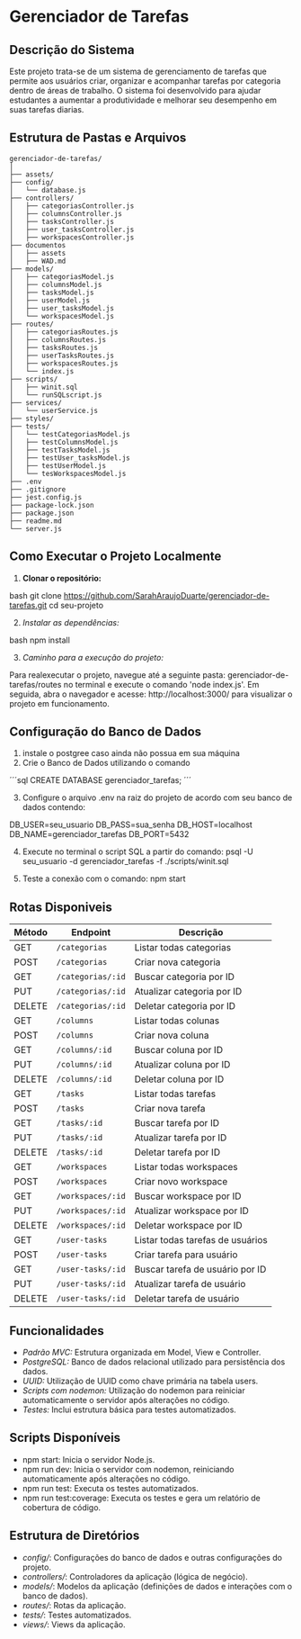 # Gerenciador de Tarefas

## Descrição do Sistema

Este projeto trata-se de um sistema de gerenciamento de tarefas que permite aos usuários criar, organizar e acompanhar tarefas por categoria dentro de áreas de trabalho. O sistema foi desenvolvido para ajudar estudantes a aumentar a produtividade e melhorar seu desempenho em suas tarefas diarias. 

## Estrutura de Pastas e Arquivos
```
gerenciador-de-tarefas/
│
├── assets/              
├── config/                
│   └── database.js        
├── controllers/           
│   ├── categoriasController.js
│   ├── columnsController.js
│   ├── tasksController.js
│   ├── user_tasksController.js
│   ├── workspacesController.js
├── documentos
│   ├── assets
│   ├── WAD.md  
├── models/               
│   ├── categoriasModel.js
│   ├── columnsModel.js
│   ├── tasksModel.js
│   ├── userModel.js
│   ├── user_tasksModel.js
│   └── workspacesModel.js
├── routes/                
│   ├── categoriasRoutes.js
│   ├── columnsRoutes.js
│   ├── tasksRoutes.js
│   ├── userTasksRoutes.js
│   ├── workspacesRoutes.js
│   └── index.js           
├── scripts/ 
│   ├── winit.sql
│   └── runSQLscript.js                
├── services/              
│   └── userService.js
├── styles/                
├── tests/                 
│   └── testCategoriasModel.js
│   ├── testColumnsModel.js
│   ├── testTasksModel.js
│   ├── testUser_tasksModel.js
│   ├── testUserModel.js
│   └── tesWorkspacesModel.js   
├── .env                   
├── .gitignore             
├── jest.config.js         
├── package-lock.json      
├── package.json           
├── readme.md             
└── server.js             

```

##  Como Executar o Projeto Localmente

1. **Clonar o repositório:**

bash
   git clone https://github.com/SarahAraujoDuarte/gerenciador-de-tarefas.git
   cd seu-projeto


2. *Instalar as dependências:*
    
bash
npm install
    
3. *Caminho para a execução do projeto:*

Para realexecutar o projeto, navegue até a seguinte pasta: gerenciador-de-tarefas/routes no terminal e execute o comando 'node index.js'. Em seguida, abra o navegador e acesse: http://localhost:3000/ para visualizar o projeto em funcionamento. 


## Configuração do Banco de Dados
 
 1. instale o postgree caso ainda não possua em sua máquina
 2. Crie o Banco de Dados utilizando o comando 

 ´´´sql
 CREATE DATABASE gerenciador_tarefas;
´´´

 3. Configure o arquivo .env na raiz do projeto de acordo com seu banco de dados contendo: 

 DB_USER=seu_usuario
 DB_PASS=sua_senha
 DB_HOST=localhost
 DB_NAME=gerenciador_tarefas
 DB_PORT=5432

 4. Execute no terminal o script SQL a partir do comando: 
 psql -U seu_usuario -d gerenciador_tarefas -f ./scripts/winit.sql


 5. Teste a conexão com o comando: npm start

## Rotas Disponiveis 

| Método | Endpoint          | Descrição                        |
| ------ | ----------------- | -------------------------------- |
| GET    | `/categorias`     | Listar todas categorias          |
| POST   | `/categorias`     | Criar nova categoria             |
| GET    | `/categorias/:id` | Buscar categoria por ID          |
| PUT    | `/categorias/:id` | Atualizar categoria por ID       |
| DELETE | `/categorias/:id` | Deletar categoria por ID         |
| GET    | `/columns`        | Listar todas colunas             |
| POST   | `/columns`        | Criar nova coluna                |
| GET    | `/columns/:id`    | Buscar coluna por ID             |
| PUT    | `/columns/:id`    | Atualizar coluna por ID          |
| DELETE | `/columns/:id`    | Deletar coluna por ID            |
| GET    | `/tasks`          | Listar todas tarefas             |
| POST   | `/tasks`          | Criar nova tarefa                |
| GET    | `/tasks/:id`      | Buscar tarefa por ID             |
| PUT    | `/tasks/:id`      | Atualizar tarefa por ID          |
| DELETE | `/tasks/:id`      | Deletar tarefa por ID            |
| GET    | `/workspaces`     | Listar todas workspaces          |
| POST   | `/workspaces`     | Criar novo workspace             |
| GET    | `/workspaces/:id` | Buscar workspace por ID          |
| PUT    | `/workspaces/:id` | Atualizar workspace por ID       |
| DELETE | `/workspaces/:id` | Deletar workspace por ID         |
| GET    | `/user-tasks`     | Listar todas tarefas de usuários |
| POST   | `/user-tasks`     | Criar tarefa para usuário        |
| GET    | `/user-tasks/:id` | Buscar tarefa de usuário por ID  |
| PUT    | `/user-tasks/:id` | Atualizar tarefa de usuário      |
| DELETE | `/user-tasks/:id` | Deletar tarefa de usuário        |


Funcionalidades
---------------

* *Padrão MVC:* Estrutura organizada em Model, View e Controller.
* *PostgreSQL:* Banco de dados relacional utilizado para persistência dos dados.
* *UUID:* Utilização de UUID como chave primária na tabela users.
* *Scripts com nodemon:* Utilização do nodemon para reiniciar automaticamente o servidor após alterações no código.
* *Testes:* Inclui estrutura básica para testes automatizados.

Scripts Disponíveis
-------------------

* npm start: Inicia o servidor Node.js.
* npm run dev: Inicia o servidor com nodemon, reiniciando automaticamente após alterações no código.
* npm run test: Executa os testes automatizados.
* npm run test:coverage: Executa os testes e gera um relatório de cobertura de código.

Estrutura de Diretórios
-----------------------

* *config/*: Configurações do banco de dados e outras configurações do projeto.
* *controllers/*: Controladores da aplicação (lógica de negócio).
* *models/*: Modelos da aplicação (definições de dados e interações com o banco de dados).
* *routes/*: Rotas da aplicação.
* *tests/*: Testes automatizados.
* *views/*: Views da aplicação.

